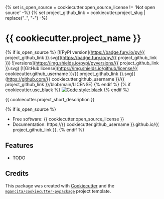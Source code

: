 {% set is_open_source = cookiecutter.open_source_license != 'Not open source' -%}
{% set project_github_link = cookiecutter.project_slug | replace("_", "-") -%}
# {{ cookiecutter.project_name }}

{% if is_open_source %}
[![PyPI version](https://badge.fury.io/py/{{ project_github_link }}.svg)](https://badge.fury.io/py/{{ project_github_link }})
![versions](https://img.shields.io/pypi/pyversions/{{ project_github_link }}.svg)
[![GitHub license](https://img.shields.io/github/license/{{ cookiecutter.github_username }}/{{ project_github_link }}.svg)](https://github.com/{{ cookiecutter.github_username }}/{{ project_github_link }}/blob/main/LICENSE)
{% endif %}
{% if cookiecutter.use_black %}
[![Code style: black](https://img.shields.io/badge/code%20style-black-000000.svg)](https://github.com/psf/black)
{% endif %}

{{ cookiecutter.project_short_description }}

{% if is_open_source %}
- Free software: {{ cookiecutter.open_source_license }}
- Documentation: https://{{ cookiecutter.github_username }}.github.io/{{ project_github_link }}.
{% endif %}

## Features

* TODO

## Credits

This package was created with [Cookiecutter](https://github.com/audreyr/cookiecutter) and the [`mgancita/cookiecutter-pypackage`](https://mgancita.github.io/cookiecutter-pypackage/) project template.
